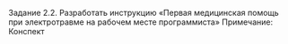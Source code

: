 
Задание 2.2. Разработать инструкцию «Первая медицинская помощь при электротравме на рабочем месте программиста»
Примечание: Конспект 
